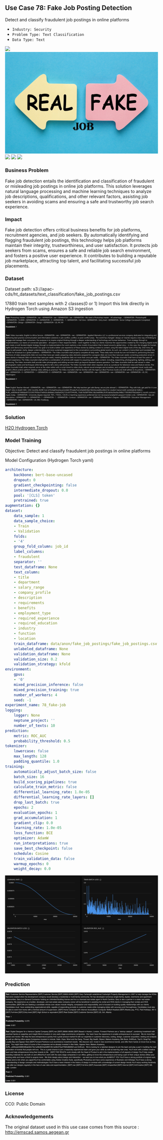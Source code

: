 ## Use Case 78: Fake Job Posting Detection

Detect and classify fraudulent job postings in online platforms

- `Industry: Security`
- `Problem Type: Text Classification`
- `Data Type: Text`

![](https://github.com/h2oai/ht-catalog/blob/646864e3c695f7c721514159bd6c59520dab7438/Assets/use-cases/fake_job_detection/cover.png)
![](https://github.com/h2oai/ht-catalog/blob/646864e3c695f7c721514159bd6c59520dab7438/Assets/use-cases/fake_job_detection/cover.jpg)
![](https://github.com/h2oai/ht-catalog/blob/646864e3c695f7c721514159bd6c59520dab7438/Assets/use-cases/fake_job_detection/cover.jpeg)
![](https://github.com/h2oai/ht-catalog/blob/646864e3c695f7c721514159bd6c59520dab7438/Assets/use-cases/fake_job_detection/cover.webp)
![](https://github.com/h2oai/ht-catalog/blob/646864e3c695f7c721514159bd6c59520dab7438/Assets/use-cases/fake_job_detection/cover)

### Business Problem 

Fake job detection entails the identification and classification of fraudulent or misleading job postings in online job platforms. This solution leverages natural language processing and machine learning techniques to analyze job descriptions, qualifications, and other relevant factors, assisting job seekers in avoiding scams and ensuring a safe and trustworthy job search experience.

### Impact

Fake job detection offers critical business benefits for job platforms, recruitment agencies, and job seekers. By automatically identifying and flagging fraudulent job postings, this technology helps job platforms maintain their integrity, trustworthiness, and user satisfaction. It protects job seekers from scams, ensures a safe and reliable job search environment, and fosters a positive user experience. It contributes to building a reputable job marketplace, attracting top talent, and facilitating successful job placements.

### Dataset

Dataset path: s3://apac-cds/ht_datasets/text_classification/fake_job_postings.csv

17880 train text samples with 2 classes(0 or 1) Import this link directly in Hydrogen Torch using Amazon S3 ingestion

![train data](https://github.com/h2oai/ht-catalog/blob/646864e3c695f7c721514159bd6c59520dab7438/Assets/use-cases/fake_job_detection/train%20data.png)

### Solution

[H2O Hydrogen Torch](https://docs.h2o.ai/h2o-hydrogen-torch/)

### Model Training

Objective: Detect and classify fraudulent job postings in online platforms

Model Configuration (Hydrogen Torch yaml)

```yaml
architecture:
    backbone: bert-base-uncased
    dropout: 0
    gradient_checkpointing: false
    intermediate_dropout: 0.0
    pool: '[CLS] token'
    pretrained: true
augmentation: {}
dataset:
    data_sample: 1
    data_sample_choice:
    - Train
    - Validation
    folds:
    - '4'
    group_fold_column: job_id
    label_columns:
    - fraudulent
    separator: ''
    test_dataframe: None
    text_column:
    - title
    - department
    - salary_range
    - company_profile
    - description
    - requirements
    - benefits
    - employment_type
    - required_experience
    - required_education
    - industry
    - function
    - location
    train_dataframe: data/anon/fake_job_postings/fake_job_postings.csv
    unlabeled_dataframe: None
    validation_dataframe: None
    validation_size: 0.2
    validation_strategy: kfold
environment:
    gpus:
    - '0'
    mixed_precision_inference: false
    mixed_precision_training: true
    number_of_workers: 4
    seed: -1
experiment_name: 78_fake-job
logging:
    logger: None
    neptune_project: ''
    number_of_texts: 10
prediction:
    metric: ROC_AUC
    probability_threshold: 0.5
tokenizer:
    lowercase: false
    max_length: 128
    padding_quantile: 1.0
training:
    automatically_adjust_batch_size: false
    batch_size: 16
    build_scoring_pipelines: true
    calculate_train_metric: false
    differential_learning_rate: 1.0e-05
    differential_learning_rate_layers: []
    drop_last_batch: true
    epochs: 2
    evaluation_epochs: 1
    grad_accumulation: 1
    gradient_clip: 0.0
    learning_rate: 1.0e-05
    loss_function: BCE
    optimizer: AdamW
    run_interpretations: true
    save_best_checkpoint: false
    schedule: Cosine
    train_validation_data: false
    warmup_epochs: 0
    weight_decay: 0.0

```

![chart](https://github.com/h2oai/ht-catalog/blob/646864e3c695f7c721514159bd6c59520dab7438/Assets/use-cases/fake_job_detection/chart.png)


### Prediction

![Predictions](https://github.com/h2oai/ht-catalog/blob/646864e3c695f7c721514159bd6c59520dab7438/Assets/use-cases/fake_job_detection/Validation%20Predictions.png)

### License

CC0: Public Domain

### Acknowledgements

The original dataset used in this use case comes from this source : http://emscad.samos.aegean.gr
